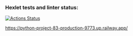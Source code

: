 ### Hexlet tests and linter status:
[![Actions Status](https://github.com/MisterFlicker/python-project-83/workflows/hexlet-check/badge.svg)](https://github.com/MisterFlicker/python-project-83/actions)

https://python-project-83-production-9773.up.railway.app/
